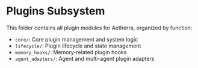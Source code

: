 # Plugins Subsystem

This folder contains all plugin modules for Aetherra, organized by function:
- `core/`: Core plugin management and system logic
- `lifecycle/`: Plugin lifecycle and state management
- `memory_hooks/`: Memory-related plugin hooks
- `agent_adapters/`: Agent and multi-agent plugin adapters
